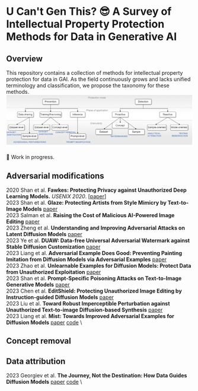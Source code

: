 # U Can't Gen This? :sunglasses: A Survey of Intellectual Property Protection Methods for Data in Generative AI

## Overview
This repository contains a collection of methods for intellectual property protection for data in GAI. As the field continuously grows and lacks unified terminology and classification, we propose the taxonomy for these methods.
![taxonomy](./figures/taxonomy-github.drawio.png)

:construction_worker: Work in progress.

## Adversarial modifications
2020	Shan et al.	**Fawkes: Protecting Privacy against Unauthorized Deep Learning Models.** _USENIX 2020_. [[paper](https://www.usenix.org/conference/usenixsecurity20/presentation/shan)]\
2023	Shan et al. **Glaze: Protecting Artists from Style Mimicry by Text-to-Image Models** [paper](http://arxiv.org/abs/2302.04222)  \
2023	Salman et al.	**Raising the Cost of Malicious AI-Powered Image Editing** [paper](http://arxiv.org/abs/2302.06588)\
2023	Zheng et al.	**Understanding and Improving Adversarial Attacks on Latent Diffusion Models** [paper](http://arxiv.org/abs/2310.04687)\
2023	Ye et al.	**DUAW: Data-free Universal Adversarial Watermark against Stable Diffusion Customization** [paper](http://arxiv.org/abs/2308.09889)\
2023	Liang et al.	**Adversarial Example Does Good: Preventing Painting Imitation from Diffusion Models via Adversarial Examples** [paper](http://arxiv.org/abs/2302.04578)\
2023	Zhao et al.	**Unlearnable Examples for Diffusion Models: Protect Data from Unauthorized Exploitation** [paper](http://arxiv.org/abs/2306.01902)\
2023	Shan et al.	**Prompt-Specific Poisoning Attacks on Text-to-Image Generative Models** [paper](http://arxiv.org/abs/2310.13828)\
2023	Chen et al.	**EditShield: Protecting Unauthorized Image Editing by Instruction-guided Diffusion Models** [paper](http://arxiv.org/abs/2311.12066)\
2023	Liu et al.	**Toward Robust Imperceptible Perturbation against Unauthorized Text-to-image Diffusion-based Synthesis** [paper](https://arxiv.org/abs/2311.13127)\
2023	Liang et al. **Mist: Towards Improved Adversarial Examples for Diffusion Models** [paper](http://arxiv.org/abs/2305.12683) [code](https://github.com/psyker-team/mist) \

## Concept removal

## Data attribution 
2023 Georgiev et al. **The Journey, Not the Destination: How Data Guides Diffusion Models** [paper](https://arxiv.org/abs/2312.06205) [code](https://github.com/MadryLab/journey-TRAK) \
